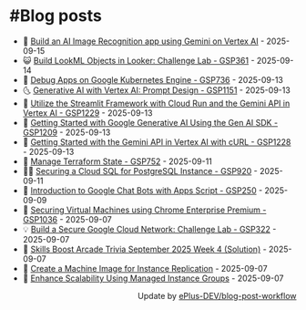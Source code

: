 # #Blog posts
<!-- BLOG-POST-LIST:START -->
- 🧰 [Build an AI Image Recognition app using Gemini on Vertex AI](https://eplus.dev/build-an-ai-image-recognition-app-using-gemini-on-vertex-ai) - 2025-09-15
- 😺 [Build LookML Objects in Looker: Challenge Lab - GSP361](https://eplus.dev/build-lookml-objects-in-looker-challenge-lab-gsp361) - 2025-09-14
- 🗽 [Debug Apps on Google Kubernetes Engine - GSP736](https://eplus.dev/debug-apps-on-google-kubernetes-engine-gsp736) - 2025-09-13
- 🌜 [Generative AI with Vertex AI: Prompt Design - GSP1151](https://eplus.dev/generative-ai-with-vertex-ai-prompt-design-gsp1151) - 2025-09-13
- 📝 [Utilize the Streamlit Framework with Cloud Run and the Gemini API in Vertex AI - GSP1229](https://eplus.dev/utilize-the-streamlit-framework-with-cloud-run-and-the-gemini-api-in-vertex-ai-gsp1229) - 2025-09-13
- 🚀 [Getting Started with Google Generative AI Using the Gen AI SDK - GSP1209](https://eplus.dev/getting-started-with-google-generative-ai-using-the-gen-ai-sdk-gsp1209) - 2025-09-13
- 💼 [Getting Started with the Gemini API in Vertex AI with cURL - GSP1228](https://eplus.dev/getting-started-with-the-gemini-api-in-vertex-ai-with-curl-gsp1228) - 2025-09-13
- 🦣 [Manage Terraform State - GSP752](https://eplus.dev/manage-terraform-state-gsp752) - 2025-09-11
- 👨‍🏫 [Securing a Cloud SQL for PostgreSQL Instance - GSP920](https://eplus.dev/securing-a-cloud-sql-for-postgresql-instance-gsp920) - 2025-09-11
- 🔭 [Introduction to Google Chat Bots with Apps Script - GSP250](https://eplus.dev/introduction-to-google-chat-bots-with-apps-script-gsp250) - 2025-09-09
- 🤡 [Securing Virtual Machines using Chrome Enterprise Premium - GSP1036](https://eplus.dev/securing-virtual-machines-using-chrome-enterprise-premium-gsp1036) - 2025-09-07
- 💡 [Build a Secure Google Cloud Network: Challenge Lab - GSP322](https://eplus.dev/build-a-secure-google-cloud-network-challenge-lab-gsp322) - 2025-09-07
- 🦣 [Skills Boost Arcade Trivia September 2025 Week 4 &lpar;Solution&rpar;](https://eplus.dev/skills-boost-arcade-trivia-september-2025-week-4-solution) - 2025-09-07
- 💪 [Create a Machine Image for Instance Replication](https://eplus.dev/create-a-machine-image-for-instance-replication) - 2025-09-07
- 🤡 [Enhance Scalability Using Managed Instance Groups](https://eplus.dev/enhance-scalability-using-managed-instance-groups) - 2025-09-07<!-- BLOG-POST-LIST:END -->
<div align="right">
  Update by <a target="_blank"
    href="https://github.com/ePlus-DEV/blog-post-workflow">ePlus-DEV/blog-post-workflow</a>
</div>
